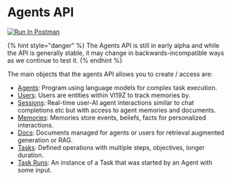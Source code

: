 
# Agents API

[![Run In Postman](https://run.pstmn.io/button.svg)](https://god.gw.postman.com/run-collection/33213061-a0a1e3a9-9681-44ae-a5c2-703912b32336?action=collection%2Ffork\&source=rip\_markdown\&collection-url=entityId%3D33213061-a0a1e3a9-9681-44ae-a5c2-703912b32336%26entityType%3Dcollection%26workspaceId%3D183380b4-f2ac-44ef-b018-1f65dfc8256b)

{% hint style="danger" %}
The Agents API is still in early alpha and while the API is generally stable, it may change in backwards-incompatible ways as we continue to test it.
{% endhint %}

The main objects that the agents API allows you to create / access are:

* [Agents](../../sdks/python-sdk-docs/agent.md): Program using language models for complex task execution.
* [Users](../../sdks/python-sdk-docs/user.md): Users are entities within VI19Z to track memories by.
* [Sessions](../../sdks/python-sdk-docs/session.md): Real-time user-AI agent interactions similar to chat completions etc but with access to agent memories and documents.
* [Memories](agents-api-3.md): Memories store events, beliefs, facts for personalized interactions.
* [Docs](agents-api-4.md): Documents managed for agents or users for retrieval augmented generation or RAG.
* [Tasks](agents-api-5.md): Defined operations with multiple steps, objectives, longer duration.
* [Task Runs](agents-api-6.md): An instance of a Task that was started by an Agent with some input.
